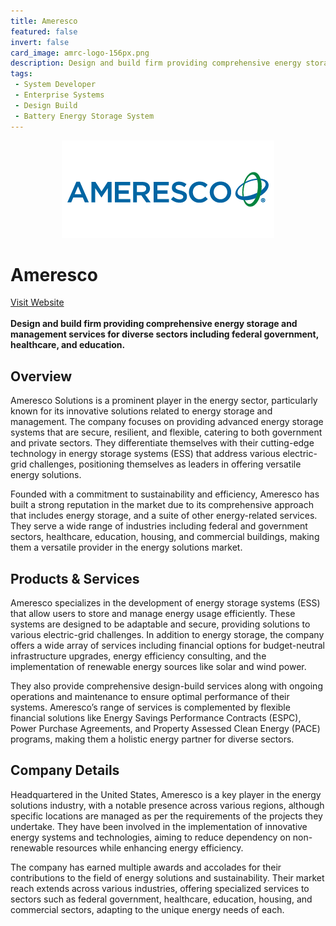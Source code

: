 ```yaml
---
title: Ameresco
featured: false
invert: false
card_image: amrc-logo-156px.png
description: Design and build firm providing comprehensive energy storage and management services for diverse sectors including federal government, healthcare, and education.
tags: 
 - System Developer
 - Enterprise Systems
 - Design Build
 - Battery Energy Storage System
---
```


<div align="center">
<a href="https://www.ameresco.com/batteries-and-energy-storage/">
<img src="amrc-logo-156px.png" alt="Logo" style="min-width: 200px; max-width: 600px; height: auto;" >
</a>
</div>

# Ameresco
<a href="https://www.ameresco.com/batteries-and-energy-storage/">Visit Website</a>
<br>
<br>
**Design and build firm providing comprehensive energy storage and management services for diverse sectors including federal government, healthcare, and education.**

## Overview
Ameresco Solutions is a prominent player in the energy sector, particularly known for its innovative solutions related to energy storage and management. The company focuses on providing advanced energy storage systems that are secure, resilient, and flexible, catering to both government and private sectors. They differentiate themselves with their cutting-edge technology in energy storage systems (ESS) that address various electric-grid challenges, positioning themselves as leaders in offering versatile energy solutions.

Founded with a commitment to sustainability and efficiency, Ameresco has built a strong reputation in the market due to its comprehensive approach that includes energy storage, and a suite of other energy-related services. They serve a wide range of industries including federal and government sectors, healthcare, education, housing, and commercial buildings, making them a versatile provider in the energy solutions market.
## Products & Services 
Ameresco specializes in the development of energy storage systems (ESS) that allow users to store and manage energy usage efficiently. These systems are designed to be adaptable and secure, providing solutions to various electric-grid challenges. In addition to energy storage, the company offers a wide array of services including financial options for budget-neutral infrastructure upgrades, energy efficiency consulting, and the implementation of renewable energy sources like solar and wind power.

They also provide comprehensive design-build services along with ongoing operations and maintenance to ensure optimal performance of their systems. Ameresco’s range of services is complemented by flexible financial solutions like Energy Savings Performance Contracts (ESPC), Power Purchase Agreements, and Property Assessed Clean Energy (PACE) programs, making them a holistic energy partner for diverse sectors.
## Company Details 
Headquartered in the United States, Ameresco is a key player in the energy solutions industry, with a notable presence across various regions, although specific locations are managed as per the requirements of the projects they undertake. They have been involved in the implementation of innovative energy systems and technologies, aiming to reduce dependency on non-renewable resources while enhancing energy efficiency.

The company has earned multiple awards and accolades for their contributions to the field of energy solutions and sustainability. Their market reach extends across various industries, offering specialized services to sectors such as federal government, healthcare, education, housing, and commercial sectors, adapting to the unique energy needs of each.

